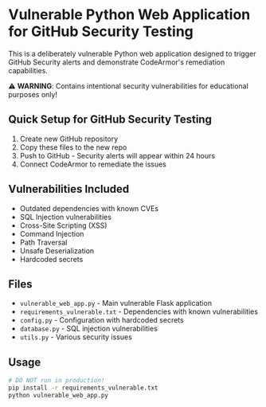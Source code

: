 # Vulnerable Python Web Application for GitHub Security Testing

This is a deliberately vulnerable Python web application designed to trigger GitHub Security alerts and demonstrate CodeArmor's remediation capabilities.

⚠️ **WARNING**: Contains intentional security vulnerabilities for educational purposes only!

## Quick Setup for GitHub Security Testing

1. Create new GitHub repository
2. Copy these files to the new repo
3. Push to GitHub - Security alerts will appear within 24 hours
4. Connect CodeArmor to remediate the issues

## Vulnerabilities Included

- Outdated dependencies with known CVEs
- SQL Injection vulnerabilities  
- Cross-Site Scripting (XSS)
- Command Injection
- Path Traversal
- Unsafe Deserialization
- Hardcoded secrets

## Files

- `vulnerable_web_app.py` - Main vulnerable Flask application
- `requirements_vulnerable.txt` - Dependencies with known vulnerabilities
- `config.py` - Configuration with hardcoded secrets
- `database.py` - SQL injection vulnerabilities
- `utils.py` - Various security issues

## Usage

```bash
# DO NOT run in production!
pip install -r requirements_vulnerable.txt
python vulnerable_web_app.py
```
